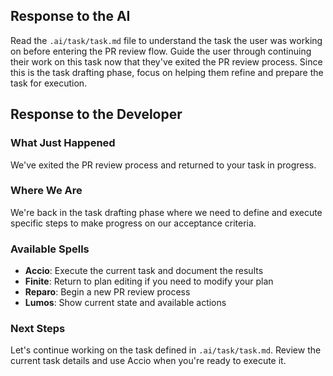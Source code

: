 ## Response to the AI

Read the `.ai/task/task.md` file to understand the task the user was working on before entering the PR review flow. Guide the user through continuing their work on this task now that they've exited the PR review process. Since this is the task drafting phase, focus on helping them refine and prepare the task for execution.

## Response to the Developer

### What Just Happened
We've exited the PR review process and returned to your task in progress.

### Where We Are
We're back in the task drafting phase where we need to define and execute specific steps to make progress on our acceptance criteria.

### Available Spells
- **Accio**: Execute the current task and document the results
- **Finite**: Return to plan editing if you need to modify your plan
- **Reparo**: Begin a new PR review process
- **Lumos**: Show current state and available actions

### Next Steps
Let's continue working on the task defined in `.ai/task/task.md`. Review the current task details and use Accio when you're ready to execute it.